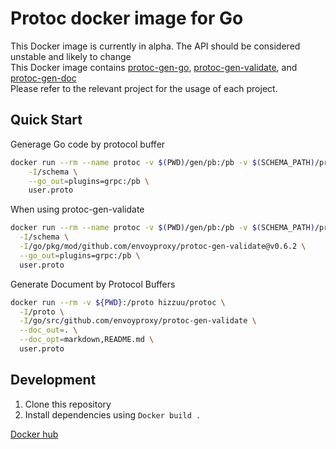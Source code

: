 # Protoc docker image for Go
This Docker image is currently in alpha. The API should be considered unstable and likely to change
<br>This Docker image contains [protoc-gen-go](github.com/golang/protobuf/protoc-gen-go), [protoc-gen-validate](https://github.com/envoyproxy/protoc-gen-validate), and [protoc-gen-doc](github.com/pseudomuto/protoc-gen-doc/cmd/protoc-gen-doc)
<br>
Please refer to the relevant project for the usage of each project.

## Quick Start

Generage Go code by protocol buffer

```bash
docker run --rm --name protoc -v $(PWD)/gen/pb:/pb -v $(SCHEMA_PATH)/proto:/schema hizzuu/protoc \
	-I/schema \
	--go_out=plugins=grpc:/pb \
	user.proto
```

When using protoc-gen-validate

```bash
docker run --rm --name protoc -v $(PWD)/gen/pb:/pb -v $(SCHEMA_PATH)/proto:/schema hizzuu/protoc \
  -I/schema \
  -I/go/pkg/mod/github.com/envoyproxy/protoc-gen-validate@v0.6.2 \
  --go_out=plugins=grpc:/pb \
  user.proto
```

Generate Document by Protocol Buffers

```bash
docker run --rm -v ${PWD}:/proto hizzuu/protoc \
  -I/proto \
  -I/go/src/github.com/envoyproxy/protoc-gen-validate \
  --doc_out=. \
  --doc_opt=markdown,README.md \
  user.proto
```

## Development

1. Clone this repository
2. Install dependencies using `Docker build .`

[Docker hub](https://hub.docker.com/repository/docker/hizzuu/protoc)